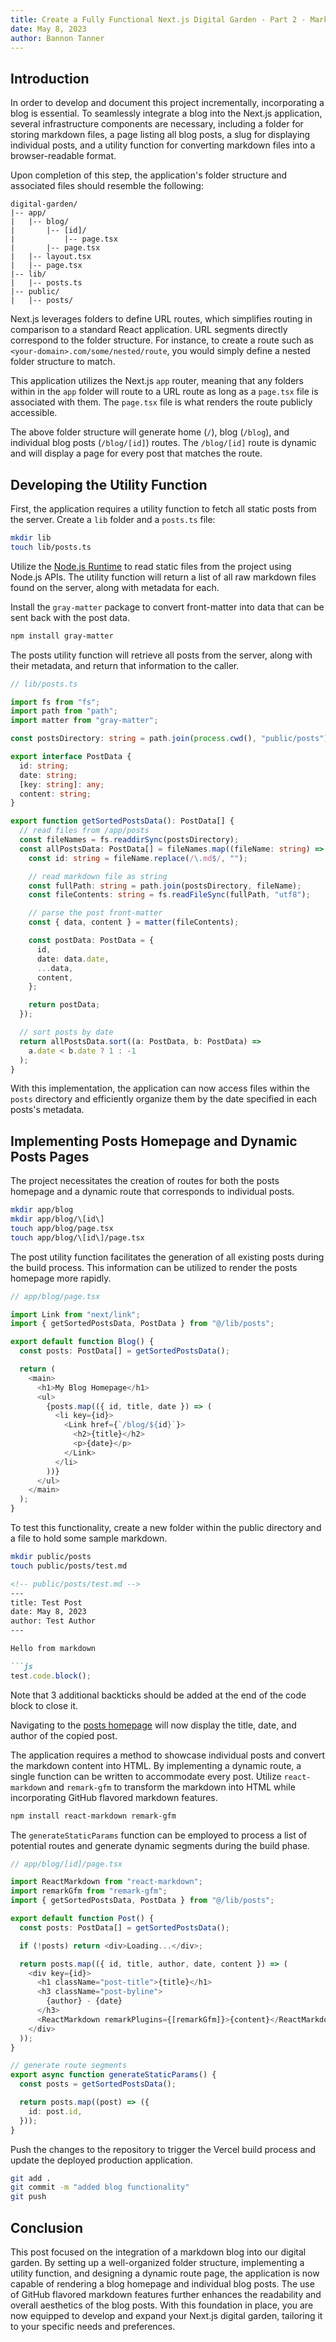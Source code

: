 ```yaml
---
title: Create a Fully Functional Next.js Digital Garden - Part 2 - Markdown Blog
date: May 8, 2023
author: Bannon Tanner
---
```


## Introduction

In order to develop and document this project incrementally, incorporating a blog is essential. To seamlessly integrate a blog into the Next.js application, several infrastructure components are necessary, including a folder for storing markdown files, a page listing all blog posts, a slug for displaying individual posts, and a utility function for converting markdown files into a browser-readable format.

Upon completion of this step, the application's folder structure and associated files should resemble the following:

```
digital-garden/
|-- app/
|   |-- blog/
|       |-- [id]/
|           |-- page.tsx
|       |-- page.tsx
|   |-- layout.tsx
|   |-- page.tsx
|-- lib/
|   |-- posts.ts
|-- public/
|   |-- posts/
```

Next.js leverages folders to define URL routes, which simplifies routing in comparison to a standard React application. URL segments directly correspond to the folder structure. For instance, to create a route such as `<your-domain>.com/some/nested/route`, you would simply define a nested folder structure to match.

This application utilizes the Next.js `app` router, meaning that any folders within in the `app` folder will route to a URL route as long as a `page.tsx` file is associated with them. The `page.tsx` file is what renders the route publicly accessible.

The above folder structure will generate home (`/`), blog (`/blog`), and individual blog posts (`/blog/[id]`) routes. The `/blog/[id]` route is dynamic and will display a page for every post that matches the route.


## Developing the Utility Function

First, the application requires a utility function to fetch all static posts from the server. Create a `lib` folder and a `posts.ts` file:

```bash
mkdir lib
touch lib/posts.ts
```

Utilize the [Node.js Runtime](https://nextjs.org/docs/app/building-your-application/rendering/edge-and-nodejs-runtimes#nodejs-runtime) to read static files from the project using Node.js APIs. The utility function will return a list of all raw markdown files found on the server, along with metadata for each.

Install the `gray-matter` package to convert front-matter into data that can be sent back with the post data.

```bash
npm install gray-matter
```

The posts utility function will retrieve all posts from the server, along with their metadata, and return that information to the caller.

```ts
// lib/posts.ts

import fs from "fs";
import path from "path";
import matter from "gray-matter";

const postsDirectory: string = path.join(process.cwd(), "public/posts");

export interface PostData {
  id: string;
  date: string;
  [key: string]: any;
  content: string;
}

export function getSortedPostsData(): PostData[] {
  // read files from /app/posts
  const fileNames = fs.readdirSync(postsDirectory);
  const allPostsData: PostData[] = fileNames.map((fileName: string) => {
    const id: string = fileName.replace(/\.md$/, "");

    // read markdown file as string
    const fullPath: string = path.join(postsDirectory, fileName);
    const fileContents: string = fs.readFileSync(fullPath, "utf8");

    // parse the post front-matter
    const { data, content } = matter(fileContents);

    const postData: PostData = {
      id,
      date: data.date,
      ...data,
      content,
    };

    return postData;
  });

  // sort posts by date
  return allPostsData.sort((a: PostData, b: PostData) =>
    a.date < b.date ? 1 : -1
  );
}

```

With this implementation, the application can now access files within the `posts` directory and efficiently organize them by the date specified in each posts's metadata.


## Implementing Posts Homepage and Dynamic Posts Pages

The project necessitates the creation of routes for both the posts homepage and a dynamic route that corresponds to individual posts.

```bash
mkdir app/blog
mkdir app/blog/\[id\]
touch app/blog/page.tsx
touch app/blog/\[id\]/page.tsx
```

The post utility function facilitates the generation of all existing posts during the build process. This information can be utilized to render the posts homepage more rapidly.

```ts
// app/blog/page.tsx

import Link from "next/link";
import { getSortedPostsData, PostData } from "@/lib/posts";

export default function Blog() {
  const posts: PostData[] = getSortedPostsData();

  return (
    <main>
      <h1>My Blog Homepage</h1>
      <ul>
        {posts.map(({ id, title, date }) => (
          <li key={id}>
            <Link href={`/blog/${id}`}>
              <h2>{title}</h2>
              <p>{date}</p>
            </Link>
          </li>
        ))}
      </ul>
    </main>
  );
}

```

To test this functionality, create a new folder within the public directory and a file to hold some sample markdown.

```bash
mkdir public/posts
touch public/posts/test.md
```

```md
<!-- public/posts/test.md -->
---
title: Test Post
date: May 8, 2023
author: Test Author
---

Hello from markdown

```js
test.code.block();
```

Note that 3 additional backticks should be added at the end of the code block to close it.

Navigating to the [posts homepage](/blog) will now display the title, date, and author of the copied post.

The application requires a method to showcase individual posts and convert the markdown content into HTML. By implementing a dynamic route, a single function can be written to accommodate every post. Utilize `react-markdown` and `remark-gfm` to transform the markdown into HTML while incorporating GitHub flavored markdown features. 

```bash
npm install react-markdown remark-gfm
```

The `generateStaticParams` function can be employed to process a list of potential routes and generate dynamic segments during the build phase.

```ts
// app/blog/[id]/page.tsx

import ReactMarkdown from "react-markdown";
import remarkGfm from "remark-gfm";
import { getSortedPostsData, PostData } from "@/lib/posts";

export default function Post() {
  const posts: PostData[] = getSortedPostsData();

  if (!posts) return <div>Loading...</div>;

  return posts.map(({ id, title, author, date, content }) => (
    <div key={id}>
      <h1 className="post-title">{title}</h1>
      <h3 className="post-byline">
        {author} - {date}
      </h3>
      <ReactMarkdown remarkPlugins={[remarkGfm]}>{content}</ReactMarkdown>
    </div>
  ));
}

// generate route segments
export async function generateStaticParams() {
  const posts = getSortedPostsData();

  return posts.map((post) => ({
    id: post.id,
  }));
}

```

Push the changes to the repository to trigger the Vercel build process and update the deployed production application.

```bash
git add .
git commit -m "added blog functionality"
git push
```


## Conclusion

This post focused on the integration of a markdown blog into our digital garden. By setting up a well-organized folder structure, implementing a utility function, and designing a dynamic route page, the application is now capable of rendering a blog homepage and individual blog posts. The use of GitHub flavored markdown features further enhances the readability and overall aesthetics of the blog posts. With this foundation in place, you are now equipped to develop and expand your Next.js digital garden, tailoring it to your specific needs and preferences.
